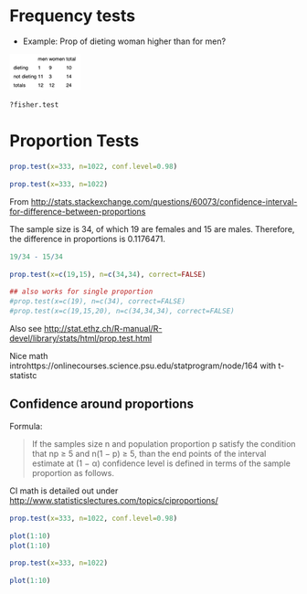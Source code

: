 Frequency tests
================

* Example: Prop of dieting woman higher than for men?

![](.example_images/fisher_example.png)

```
?fisher.test
```


Proportion Tests
================


```r
prop.test(x=333, n=1022, conf.level=0.98)
```


```r
prop.test(x=333, n=1022)
```


From
http://stats.stackexchange.com/questions/60073/confidence-interval-for-difference-between-proportions

The sample size is 34, of which 19 are females and 15 are males. Therefore, the difference in proportions is 0.1176471.


```r
19/34 - 15/34
```


```r
prop.test(x=c(19,15), n=c(34,34), correct=FALSE)
```


```r
## also works for single proportion
#prop.test(x=c(19), n=c(34), correct=FALSE)
#prop.test(x=c(19,15,20), n=c(34,34,34), correct=FALSE)
```
Also see <http://stat.ethz.ch/R-manual/R-devel/library/stats/html/prop.test.html>

Nice math introhttps://onlinecourses.science.psu.edu/statprogram/node/164 with t-statistc



Confidence around proportions
-----------------------------

Formula:
 > If the samples size n and population proportion p satisfy the condition that np ≥ 5 and n(1 − p) ≥ 5, than the end points of the interval estimate at (1 − α) confidence level is defined in terms of the sample proportion as follows.

CI math is detailed out under http://www.statisticslectures.com/topics/ciproportions/


```r
prop.test(x=333, n=1022, conf.level=0.98)
```


```r
plot(1:10)
plot(1:10)
```


```r
prop.test(x=333, n=1022)
```


```r
plot(1:10)
```
